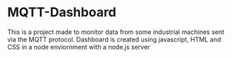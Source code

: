# MQTT-Dashboard
This is a project made to monitor data from some industrial machines sent via the MQTT protocol.
Dashboard is created using javascript, HTML and CSS in a node enviornment with a node.js server
